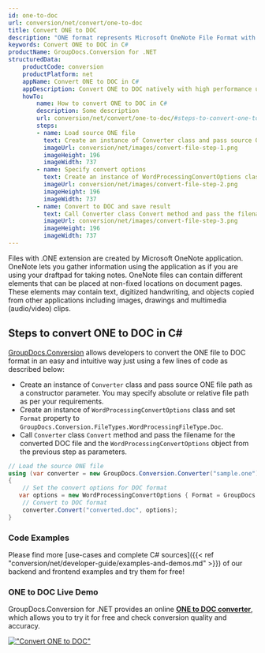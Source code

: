 ```yaml
---
id: one-to-doc
url: conversion/net/convert/one-to-doc
title: Convert ONE to DOC
description: "ONE format represents Microsoft OneNote File Format with .one extension. Learn how to convert ONE to DOC file programmatically in C# language using GroupDocs.Conversion for .NET library."
keywords: Convert ONE to DOC in C#
productName: GroupDocs.Conversion for .NET
structuredData:
    productCode: conversion
    productPlatform: net
    appName: Convert ONE to DOC in C#
    appDescription: Convert ONE to DOC natively with high performance using C# language and server side GroupDocs.Conversion for .NET APIs, without the use of any software like Microsoft or Open Office.
    howTo:
        name: How to convert ONE to DOC in C# 
        description: Some description
        url: conversion/net/convert/one-to-doc/#steps-to-convert-one-to-doc-in-c
        steps:
        - name: Load source ONE file 
          text: Create an instance of Converter class and pass source ONE file path as a constructor parameter. You may specify absolute or relative file path as per your requirements. 
          imageUrl: conversion/net/images/convert-file-step-1.png
          imageHeight: 196
          imageWidth: 737
        - name: Specify convert options 
          text: Create an instance of WordProcessingConvertOptions class.
          imageUrl: conversion/net/images/convert-file-step-2.png
          imageHeight: 196
          imageWidth: 737
        - name: Convert to DOC and save result 
          text: Call Converter class Convert method and pass the filename for the converted HTML file and the WordProcessingConvertOptions object from the previous step as parameters.
          imageUrl: conversion/net/images/convert-file-step-3.png
          imageHeight: 196
          imageWidth: 737
---
```


Files with .ONE extension are created by Microsoft OneNote application. OneNote lets you gather information using the application as if you are using your draftpad for taking notes. OneNote files can contain different elements that can be placed at non-fixed locations on document pages. These elements may contain text, digitized handwriting, and objects copied from other applications including images, drawings and multimedia (audio/video) clips.

## Steps to convert ONE to DOC in C#

[GroupDocs.Conversion](https://products.groupdocs.com/conversion/net) allows developers to convert the ONE file to DOC format in an easy and intuitive way just using a few lines of code as described below:

* Create an instance of `Converter` class and pass source ONE file path as a constructor parameter. You may specify absolute or relative file path as per your requirements. 
* Create an instance of `WordProcessingConvertOptions` class and set `Format` property to `GroupDocs.Conversion.FileTypes.WordProcessingFileType.Doc`.
* Call `Converter` class `Convert` method and pass the filename for the converted DOC file and the `WordProcessingConvertOptions` object from the previous step as parameters.

```csharp
// Load the source ONE file
using (var converter = new GroupDocs.Conversion.Converter("sample.one"))
{
    // Set the convert options for DOC format
   var options = new WordProcessingConvertOptions { Format = GroupDocs.Conversion.FileTypes.WordProcessingFileType.Doc };
    // Convert to DOC format
    converter.Convert("converted.doc", options);
}
```

### Code Examples

Please find more [use-cases and complete C# sources]({{< ref "conversion/net/developer-guide/examples-and-demos.md" >}}) of our backend and frontend examples and try them for free!

### ONE to DOC Live Demo

GroupDocs.Conversion for .NET provides an online [**ONE to DOC converter**](https://products.groupdocs.app/conversion/one-to-doc), which allows you to try it for free and check conversion quality and accuracy.

[!["Convert ONE to DOC"](conversion/net/images/convert-to-doc/convert-one-to-doc.png)](https://products.groupdocs.app/conversion/one-to-doc)